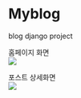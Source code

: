 # Myblog
blog django project

홈페이지 화면<br>
<img src="https://user-images.githubusercontent.com/60250322/202357949-fa5c242f-ad12-484e-be0c-95b923ecb1fd.png">

포스트 상세화면<br>
<img src="https://user-images.githubusercontent.com/60250322/202358225-04b75e9b-57d2-4d43-926e-67483a2c3099.png">

